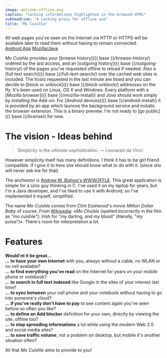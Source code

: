 ```yaml
---
image: welcome-offline.png
caption: "Caching informations highlighted in the browsed HTML"
subheadline: "A caching proxy for offline use"
title: "Mo Cuishle"
---
```


All web pages you've seen on the Internet via HTTP or HTTPS will be available 
later to read them without having to remain connected.<br><a 
class="button info" href="{{ base }}/android-install/">Android App</a>&nbsp;<a class="button info" 
href="{{ base }}/mozilla-install">Mozilla/Java</a>&nbsp;&nbsp;
<!--more-->

*Mo Cuishle* provides your 
[browse history]({{ base }}/browse-history/) ordered by the last access, and an 
[outgoing history]({{ base }}/outgoing-history/) of the pages you've requested offline to 
reload if needed. Also a [full text search]({{ base }}/full-text-search/) over the cached 
web sites is included. The hosts requested in the last minute are listed and you 
can decide to [block or unblock]({{ base }}/block-unblock/) addresses on the fly. It's 
been used on *Linux*, *OS X* and *Windows*. Every platform with a [*Mozilla* 
browser]({{ base }}/mozilla-install/) and *Java* should work simply by installing the 
Add-on. For [*Android* devices]({{ base }}/android-install/) it is provided by an app 
which launces the background service and installs the browser extension. This 
is a binary preview. I'm not ready to [go public]({{ base }}/license/) for now.

# The vision - Ideas behind

> Simplicity is the ultimate sophistication. — Leonardo da Vinci

However simplicity itself has many definitions. I think it has to be girl friend 
compatible. If I give it to here she should know what to do with it. (since she 
will never ask me for that)

The anchestor is 
[Andrew M. Bishop's WWWOFFLE](http://www.gedanken.org.uk/software/wwwoffle/). 
This great application is simple for a Unix guy thinking in C. I've used it on 
my laptop for years, but I'm a Java developer, and I've liked to use it with 
Android, so I've implemented it myself, simplified. 

The name *Mo Cuishle* comes from *Clint Eastwood*'s movie *Million Dollar Baby* 
of course. From [Wikipedia](http://en.wikipedia.org/wiki/Million_Dollar_Baby): 
&#171;*Mo Chuisle* (spelled incorrectly in the film as "mo cuishle"): Irish for 
"my darling, and my blood" (literally, "my pulse")&#187;. There's room for 
interpretation a lot. 

# Features

**Would'nt it be great...**<br/>
**... to have your own Internet** with you, always without a cable, no WLAN or no cell available?<br/>
**... to find everything you've read** on the Internet for years on your mobile phone or notebook?<br/>
**... to search in full text indexed** like Google in the sites of your interest last time?<br/>
**... to sync between** your cell phone and your notebook without having to go into someone's cloud?<br/>
**... if you've really don't have to pay** to see content again you've seen before so often you like?<br/>
**... to define an Add blocker** definition for your own, directly by viewing the site, offline too?<br/>
**... to stop spreading informations** a lot while using the modern Web 2.0 and social media sites?<br/>
**... to save traffic volume**, not a problem on desktop, but mobile it's another situation often?<br/>

All that *Mo Cuishle* aims to provide to you!
